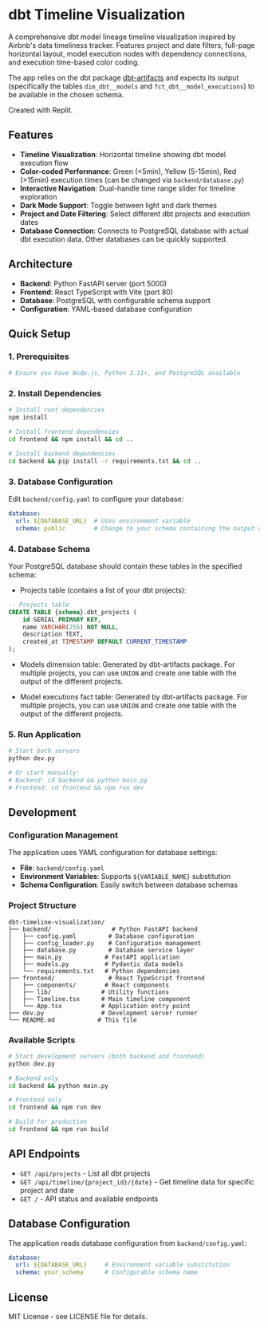 # dbt Timeline Visualization

A comprehensive dbt model lineage timeline visualization inspired by Airbnb's data timeliness tracker. Features project and date filters, full-page horizontal layout, model execution nodes with dependency connections, and execution time-based color coding.

The app relies on the dbt package [dbt-artifacts](https://hub.getdbt.com/brooklyn-data/dbt_artifacts/latest/) and expects its output (specifically the tables `dim_dbt__models` and `fct_dbt__model_executions`) to be available in the chosen schema.

Created with Replit.

## Features

- **Timeline Visualization**: Horizontal timeline showing dbt model execution flow
- **Color-coded Performance**: Green (<5min), Yellow (5-15min), Red (>15min) execution times (can be changed via `backend/database.py`)
- **Interactive Navigation**: Dual-handle time range slider for timeline exploration
- **Dark Mode Support**: Toggle between light and dark themes
- **Project and Date Filtering**: Select different dbt projects and execution dates
- **Database Connection**: Connects to PostgreSQL database with actual dbt execution data. Other databases can be quickly supported.

## Architecture

- **Backend**: Python FastAPI server (port 5000)
- **Frontend**: React TypeScript with Vite (port 80)
- **Database**: PostgreSQL with configurable schema support
- **Configuration**: YAML-based database configuration

## Quick Setup

### 1. Prerequisites
```bash
# Ensure you have Node.js, Python 3.11+, and PostgreSQL available
```

### 2. Install Dependencies
```bash
# Install root dependencies
npm install

# Install frontend dependencies  
cd frontend && npm install && cd ..

# Install backend dependencies
cd backend && pip install -r requirements.txt && cd ..
```

### 3. Database Configuration

Edit `backend/config.yaml` to configure your database:

```yaml
database:
  url: ${DATABASE_URL}  # Uses environment variable
  schema: public        # Change to your schema containing the output of dbt-artifacts package (e.g., analytics, dbt_warehouse)
```

### 4. Database Schema

Your PostgreSQL database should contain these tables in the specified schema:

- Projects table (contains a list of your dbt projects): 
```sql
-- Projects table
CREATE TABLE {schema}.dbt_projects (
    id SERIAL PRIMARY KEY,
    name VARCHAR(255) NOT NULL,
    description TEXT,
    created_at TIMESTAMP DEFAULT CURRENT_TIMESTAMP
);
```
- Models dimension table: Generated by dbt-artifacts package. For multiple projects, you can use `UNION` and create one table with the output of the different projects.

- Model executions fact table: Generated by dbt-artifacts package. For multiple projects, you can use `UNION` and create one table with the output of the different projects.

### 5. Run Application
```bash
# Start both servers
python dev.py

# Or start manually:
# Backend: cd backend && python main.py
# Frontend: cd frontend && npm run dev
```

## Development

### Configuration Management

The application uses YAML configuration for database settings:

- **File**: `backend/config.yaml`
- **Environment Variables**: Supports `${VARIABLE_NAME}` substitution
- **Schema Configuration**: Easily switch between database schemas

### Project Structure
```
dbt-timeline-visualization/
├── backend/                 # Python FastAPI backend
│   ├── config.yaml         # Database configuration
│   ├── config_loader.py    # Configuration management
│   ├── database.py         # Database service layer
│   ├── main.py            # FastAPI application
│   ├── models.py          # Pydantic data models
│   └── requirements.txt   # Python dependencies
├── frontend/               # React TypeScript frontend
│   ├── components/        # React components
│   ├── lib/              # Utility functions
│   ├── Timeline.tsx      # Main timeline component
│   └── App.tsx           # Application entry point
├── dev.py                # Development server runner
└── README.md            # This file
```

### Available Scripts

```bash
# Start development servers (both backend and frontend)
python dev.py

# Backend only
cd backend && python main.py

# Frontend only
cd frontend && npm run dev

# Build for production
cd frontend && npm run build
```

## API Endpoints

- `GET /api/projects` - List all dbt projects
- `GET /api/timeline/{project_id}/{date}` - Get timeline data for specific project and date
- `GET /` - API status and available endpoints

## Database Configuration

The application reads database configuration from `backend/config.yaml`:

```yaml
database:
  url: ${DATABASE_URL}     # Environment variable substitution
  schema: your_schema      # Configurable schema name
```

## License

MIT License - see LICENSE file for details.
